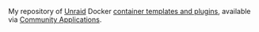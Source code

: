 My repository of [Unraid](https://discord.gg/qWPbc8R) Docker [container templates and plugins](https://forums.unraid.net/topic/133764-support-grtgbln-docker-templates), available via [Community
Applications](https://github.com/Squidly271/community.applications).
